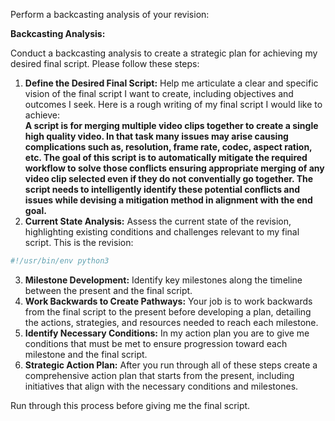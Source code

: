 Perform a backcasting analysis of your revision:

 **Backcasting Analysis:**

Conduct a backcasting analysis to create a strategic plan for achieving my desired final script. Please follow these steps:

1. **Define the Desired Final Script:** Help me articulate a clear and specific vision of the final script I want to create, including objectives and outcomes I seek. Here is a rough writing of my final script I would like to achieve:  
   **A script is for merging multiple video clips together to create a single high quality video. In that task many issues may arise causing complications such as, resolution, frame rate, codec, aspect ration, etc. The goal of this script is to automatically mitigate the required workflow to solve those conflicts ensuring appropriate merging of any video clip selected even if they do not conventially go together. The script needs to intelligently identify these potential conflicts and issues while devising a mitigation method in alignment with the end goal.**  
2. **Current State Analysis:** Assess the current state of the revision, highlighting existing conditions and challenges relevant to my final script. This is the revision:
   
```python
#!/usr/bin/env python3
```
  
3. **Milestone Development:** Identify key milestones along the timeline between the present and the final script.  
4. **Work Backwards to Create Pathways:** Your job is to work backwards from the final script to the present before developing a plan, detailing the actions, strategies, and resources needed to reach each milestone.   
5. **Identify Necessary Conditions:** In my action plan you are to give me conditions that must be met to ensure progression toward each milestone and the final script.  
6. **Strategic Action Plan:** After you run through all of these steps create a comprehensive action plan that starts from the present, including initiatives that align with the necessary conditions and milestones. 

Run through this process before giving me the final script.
